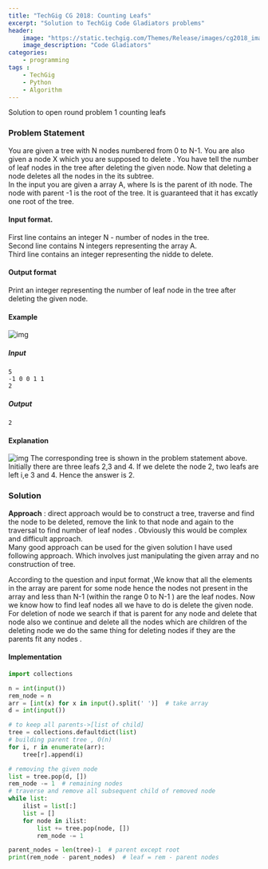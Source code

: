 ```yaml
---
title: "TechGig CG 2018: Counting Leafs"
excerpt: "Solution to TechGig Code Gladiators problems"
header:
    image: "https://static.techgig.com/Themes/Release/images/cg2018_images/cg2018-logo.png"
    image_description: "Code Gladiators"
categories:
    - programming
tags :
    - TechGig
    - Python
    - Algorithm
---
```

Solution to open round problem 1 counting leafs

### Problem Statement
You are given a tree with N nodes numbered from 0 to N-1. You are also given a node X which you are supposed to delete . You have tell the number of leaf nodes in the tree after deleting the given node. Now that deleting a node deletes all the nodes in the its subtree.  
In the input you are given a array A, where Is is the parent of ith node. The node with parent -1 is the root of the tree. It is guaranteed that it has excatly one root of the tree.  

#### Input format.  
First line contains an integer N - number of nodes in the tree.  
Second line contains N integers representing the array A.  
Third line contains an integer representing the nidde to delete.   

#### Output format
Print an integer representing the number of leaf node in the tree after deleting the given node.

#### Example
![img](https://lh3.googleusercontent.com/iLVJ8ZBd4HgvsnYYZfOVYrCmPAG6V0m3DoxPLGklXAOJqotB0L8usbTZPH_5axm-HFTwDK9z_FmLhPtHWOqLs_sKlUm12UbbuN6xa6pl_Tg7FPHwt5hS84nzQoQDNyPN1Jt2-OjFbZHiPXg4ubnlGt4H6kZw51gU9qrFL2zJ8ApiGNKKxh6NKRVas6exs81dhI8ORvWT2POrOMafqXwMKpUCwL4SsLUGgIZzl-ozwCdbdby9AFW-ZplBnkQoo60iGFRKfoxokIeAWdniawKtBp4UI7lzanmvQwEsBU5KlWo1mt_qxY1Jku8GzVct9o7GL2akwMlisFfUF7IzvdxQeK7AOXsVEmZClTgEWXjWxT-XETwRFZEayxYNLiMF1hXGNy6p2XMy2TpvZ08yrm1aADo4rPDOtU_O-bVs6pPjllTDUhKVFvkSY2QMQyLBMrNkfIObMCKNaYiEmkA_1o1mewadei_z_UlJgvzg6JESN8EqyfgPl21LG_X1t6hD54yldNuY7OAXwm1YqEv5RMFQI6x24lkIfu_9_SIjRhu2hNwXtgO89ksuA87aOjxCR98mHxAa0-DPw4hiVt3nS5swOBZ-e8dvbO4OTTDCNudLaCIhO08xpFfllaT2jLryTvVD1kLaQde8gtQaHuqYRjWMtUTiCKfMk-sw=w730-h785-no)
##### Input
```
5
-1 0 0 1 1
2
```
##### Output
`2`

#### Explanation
![img](https://lh3.googleusercontent.com/X3RNzicTS5VeZy3vXGiL99DiQ3Cixi5nhpyP8M0BaHi1E1NYi2vsqcKadi6Lm5r9kSGFlw8dVg3sRw0WKANWc26c9Ky29AIRg4XcAgKHa0xa-kfJ3ZAMdkey1F46pg0HlJQhsD8Y8bicGTjUtiTyuH7alYROukSH5ebaylMGNq5gSawzTbGqn22GyCS4JRZx9mCWfZL28GlKdHMFEHFw2IJLX9GUYfNaovlv6D9IKjLkdvt7Ceya8ej_CCAic1Qy3Cd7pKPCQ_aF9ukoyOXWOBf5aobzuNPeNmpsODofXtDPIZJ6LJzhPAETvHjDtY_HAeHh7DdOYsAZaIdHHgOS8zrOuQ3yJ5zDfrWoqaz4hdSkWLgxf_sgMVZyP8yZ_4b_he5yWn2LV4xbSnq8BZ8nWTvYAkTNJY7QXM3e11bRqYaMMk0Z2dKoxpv3Ojk-b77Pe6KwFxoJinFZPY9anIKK1Q2WmZHYOEC1K-PpBKUcNE3Bq_5ZsrDFknc6fQK2b1X_VpLKR8LT599E8G__RHemt4dyoZAWn8U9pc2QusCeZMZNtwo2IKsBtqhKMNjpEjX9nhCsyELlv_TfbZag7zGeSRf4FOEXSRte9wbwykeHGRYV8ngRVsWoV70rPI95fN22NBIZU-2PwJ75BhYcUlubjPK4fvNPaaQx=w723-h573-no)
The corresponding tree is shown in the problem statement above. Initially there are three leafs 2,3 and 4. If we delete the node 2, two leafs are left i,e 3 and 4. Hence the answer is 2.

### Solution
**Approach** : direct approach would be to construct a tree, traverse and find the node to be deleted, remove the link to that node and again to the traversal to find number of leaf nodes . Obviously this would be complex and difficult approach.  
Many good approach can be used for the given solution I have used following approach. Which involves just manipulating the given array and no construction of tree.

According to the question and input format ,We know that all the elements in the array are parent for some node hence the nodes not present in the array and less than N-1 (within the range 0 to N-1 ) are the leaf nodes. Now we know how to find leaf nodes all we have to do is delete the given node. For deletion of node we search if that is parent for any node and delete that node also we continue and delete all the nodes which are children of the deleting node we do the same thing for deleting nodes if they are the parents fit any nodes .


#### Implementation

```python
import collections

n = int(input())
rem_node = n
arr = [int(x) for x in input().split(' ')]  # take array
d = int(input())

# to keep all parents->[list of child]
tree = collections.defaultdict(list)
# building parent tree , O(n)
for i, r in enumerate(arr):
    tree[r].append(i)

# removing the given node
list = tree.pop(d, [])
rem_node -= 1  # remaining nodes
# traverse and remove all subsequent child of removed node
while list:
    ilist = list[:]
    list = []
    for node in ilist:
        list += tree.pop(node, [])
        rem_node -= 1

parent_nodes = len(tree)-1  # parent except root
print(rem_node - parent_nodes)  # leaf = rem - parent nodes
```
